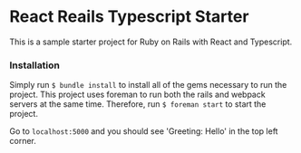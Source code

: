 # React Reails Typescript Starter

This is a sample starter project for Ruby on Rails with React and Typescript.

### Installation

Simply run `$ bundle install` to install all of the gems necessary to run the project. 
This project uses foreman to run both the rails and webpack servers at the same time. Therefore, run `$ foreman start` to start the project. 

Go to `localhost:5000` and you should see 'Greeting: Hello' in the top left corner. 
